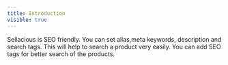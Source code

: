 ```yaml
---
title: Introduction
visible: true
---
```


Sellacious is SEO friendly. You can set alias,meta keywords, description and search tags. This will help to search a product very easily. You can add SEO tags for better search of the products.